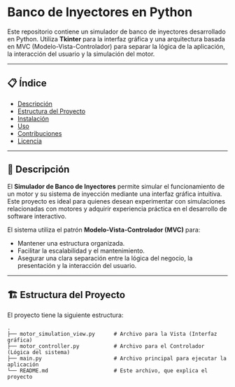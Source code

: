 # Banco de Inyectores en Python

Este repositorio contiene un simulador de banco de inyectores desarrollado en Python. Utiliza **Tkinter** para la interfaz gráfica y una arquitectura basada en MVC (Modelo-Vista-Controlador) para separar la lógica de la aplicación, la interacción del usuario y la simulación del motor.

---

## 📋 Índice

- [Descripción](#📖-descripción)
- [Estructura del Proyecto](#🏗️-estructura-del-proyecto)
- [Instalación](#⚙️-instalación)
- [Uso](#🚀-uso)
- [Contribuciones](#🤝-contribuciones)
- [Licencia](#📜-licencia)

---

## 📖 Descripción

El **Simulador de Banco de Inyectores** permite simular el funcionamiento de un motor y su sistema de inyección mediante una interfaz gráfica intuitiva. Este proyecto es ideal para quienes desean experimentar con simulaciones relacionadas con motores y adquirir experiencia práctica en el desarrollo de software interactivo.

El sistema utiliza el patrón **Modelo-Vista-Controlador (MVC)** para:
- Mantener una estructura organizada.
- Facilitar la escalabilidad y el mantenimiento.
- Asegurar una clara separación entre la lógica del negocio, la presentación y la interacción del usuario.

---

## 🏗️ Estructura del Proyecto

El proyecto tiene la siguiente estructura:

```plaintext
.
├── motor_simulation_view.py      # Archivo para la Vista (Interfaz gráfica)
├── motor_controller.py           # Archivo para el Controlador (Lógica del sistema)
├── main.py                       # Archivo principal para ejecutar la aplicación
└── README.md                     # Este archivo, que explica el proyecto
